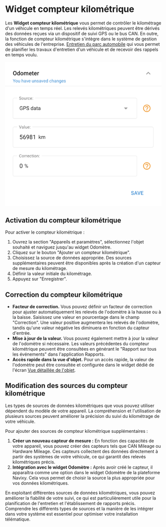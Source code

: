 # Widget compteur kilométrique

Les **Widget compteur kilométrique** vous permet de contrôler le kilométrage d'un véhicule en temps réel. Les relevés kilométriques peuvent être dérivés des données reçues via un dispositif de suivi GPS ou le bus CAN. En outre, la fonction de compteur kilométrique s'intègre dans le système de gestion des véhicules de l'entreprise. [Entretien du parc automobile](../../gestion-du-parc-automobile/maintenance.md) qui vous permet de planifier les travaux d'entretien d'un véhicule et de recevoir des rappels en temps voulu.

![image-20240815-181307.png](attachments/image-20240815-181307.png)

## Activation du compteur kilométrique

Pour activer le compteur kilométrique :

1. Ouvrez la section "Appareils et paramètres", sélectionnez l'objet souhaité et naviguez jusqu'au widget Odomètre.
2. Cliquez sur le bouton "Ajouter un compteur kilométrique".
3. Choisissez la source de données appropriée. Des sources supplémentaires peuvent être disponibles après la création d'un capteur de mesure du kilométrage.
4. Définir la valeur initiale du kilométrage.
5. Appuyez sur "Enregistrer".

## Correction du compteur kilométrique

- **Facteur de correction.** Vous pouvez définir un facteur de correction pour ajuster automatiquement les relevés de l'odomètre à la hausse ou à la baisse. Saisissez une valeur en pourcentage dans le champ "Correction". Une valeur positive augmentera les relevés de l'odomètre, tandis qu'une valeur négative les diminuera en fonction du capteur d'entrée.
- **Mise à jour de la valeur.** Vous pouvez également mettre à jour la valeur de l'odomètre si nécessaire. Les valeurs précédentes du compteur kilométrique peuvent être consultées en générant le "Rapport sur tous les événements" dans l'application Rapports.
- **Accès rapide dans la vue d'objet.** Pour un accès rapide, la valeur de l'odomètre peut être consultée et configurée dans le widget dédié de l'écran [Vue détaillée de l'objet](../../suivi-par-gps/liste-des-objets/vue-detaillee-de-lobjet.md).

## Modification des sources du compteur kilométrique

Les types de sources de données kilométriques que vous pouvez utiliser dépendent du modèle de votre appareil. La compréhension et l'utilisation de plusieurs sources peuvent améliorer la précision du suivi du kilométrage de votre véhicule.

Pour ajouter des sources de compteur kilométrique supplémentaires :

1. **Créer un nouveau capteur de mesure :** En fonction des capacités de votre appareil, vous pouvez créer des capteurs tels que CAN Mileage ou Hardware Mileage. Ces capteurs collectent des données directement à partir des systèmes de votre véhicule, ce qui garantit des relevés kilométriques précis.
2. **Intégration avec le widget Odomètre :** Après avoir créé le capteur, il apparaîtra comme une option dans le widget Odomètre de la plateforme Navixy. Cela vous permet de choisir la source la plus appropriée pour vos données kilométriques.

En exploitant différentes sources de données kilométriques, vous pouvez améliorer la fiabilité de votre suivi, ce qui est particulièrement utile pour la planification de l'entretien et l'établissement de rapports précis. Comprendre les différents types de sources et la manière de les intégrer dans votre système est essentiel pour optimiser votre installation télématique.